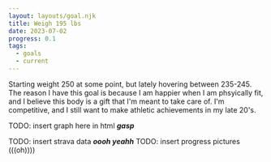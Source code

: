 ```yaml
---
layout: layouts/goal.njk
title: Weigh 195 lbs
date: 2023-07-02
progress: 0.1
tags: 
  - goals
  - current
---
```


Starting weight 250 at some point, but lately hovering between 235-245. The reason I have this goal is because I am happier when I am phsyically fit, and I believe this body is a gift that I'm meant to take care of. I'm competitive, and I still want to make athletic achievements in my late 20's.

TODO: insert graph here in html ***gasp***

TODO: insert strava data ***oooh yeahh***
TODO: insert progress pictures (((oh))))
